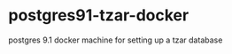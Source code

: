postgres91-tzar-docker
======================

postgres 9.1 docker machine for setting up a tzar database
